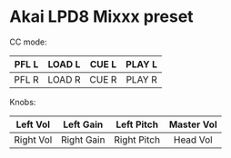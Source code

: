 # Akai LPD8 Mixxx preset

CC mode:

| PFL L | LOAD L | CUE L | PLAY L |
|:-----:|:------:|:-----:|:------:|
| PFL R | LOAD R | CUE R | PLAY R |

Knobs:

|  Left Vol |  Left Gain |  Left Pitch | Master Vol |
|:---------:|:----------:|:-----------:|:----------:|
| Right Vol | Right Gain | Right Pitch |  Head Vol  |
